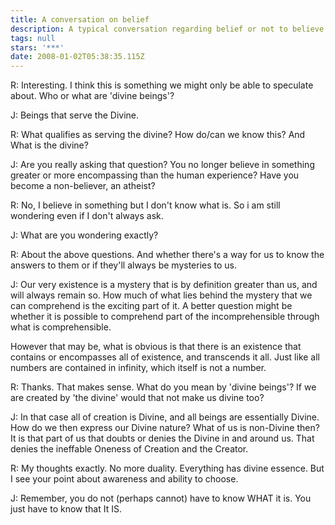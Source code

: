 ```yaml
---
title: A conversation on belief
description: A typical conversation regarding belief or not to believe...
tags: null
stars: '***'
date: 2008-01-02T05:38:35.115Z
---
```


R: Interesting. I think this is something we might only be able to speculate about. Who or what are 'divine beings'?

J: Beings that serve the Divine.

R: What qualifies as serving the divine? How do/can we know this? And What is the divine?

J: Are you really asking that question? You no longer believe in something greater or more encompassing than the human experience? Have you become a non-believer, an atheist?

R: No, I believe in something but I don't know what is. So i am still wondering even if I don't always ask.

J: What are you wondering exactly?

R: About the above questions. And whether there's a way for us to know the answers to them or if they'll always be mysteries to us.

J: Our very existence is a mystery that is by definition greater than us, and will always remain so. How much of what lies behind the mystery that we can comprehend is the exciting part of it. A better question might be whether it is possible to comprehend part of the incomprehensible through what is comprehensible.

However that may be, what is obvious is that there is an existence that contains or encompasses all of existence, and transcends it all. Just like all numbers are contained in infinity, which itself is not a number.

R: Thanks. That makes sense. What do you mean by 'divine beings'? If we are created by 'the divine' would that not make us divine too?

J: In that case all of creation is Divine, and all beings are essentially Divine. How do we then express our Divine nature? What of us is non-Divine then? It is that part of us that doubts or denies the Divine in and around us. That denies the ineffable Oneness of Creation and the Creator.

R: My thoughts exactly. No more duality. Everything has divine essence. But I see your point about awareness and ability to choose.

J: Remember, you do not (perhaps cannot) have to know WHAT it is. You just have to know that It IS.
